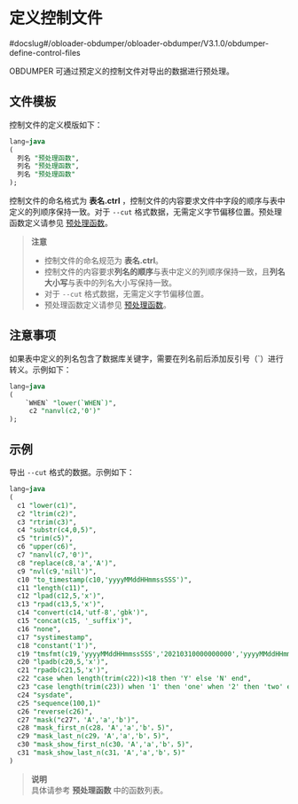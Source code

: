 定义控制文件 
===========================
#docslug#/obloader-obdumper/obloader-obdumper/V3.1.0/obdumper-define-control-files

OBDUMPER 可通过预定义的控制文件对导出的数据进行预处理。

文件模板 
-------------------------

控制文件的定义模版如下：

```sql
lang=java
(
  列名 "预处理函数",
  列名 "预处理函数",
  列名 "预处理函数"
);
```



控制文件的命名格式为 **表名.ctrl** ，控制文件的内容要求文件中字段的顺序与表中定义的列顺序保持一致。对于 `--cut` 格式数据，无需定义字节偏移位置。预处理函数定义请参见 [预处理函数](../4.obdumper-data-processing/2.obdumper-preprocessing-functions.md)。

> **注意**  
> - 控制文件的命名规范为 **表名.ctrl**。<br>
> - 控制文件的内容要求**列名的顺序**与表中定义的列顺序保持一致，且**列名大小写**与表中的列名大小写保持一致。<br>
> - 对于 `--cut` 格式数据，无需定义字节偏移位置。<br>
> - 预处理函数定义请参见 [预处理函数](../4.obdumper-data-processing/2.obdumper-preprocessing-functions.md)。

注意事项 
-------------------------

如果表中定义的列名包含了数据库关键字，需要在列名前后添加反引号（`）进行转义。示例如下：

```sql
lang=java
(
    `WHEN` "lower(`WHEN`)",
     c2 "nanvl(c2,'0')"
);
```



示例 
-----------------------

导出 `--cut` 格式的数据。示例如下：

```sql
lang=java
(
  c1 "lower(c1)",                                                                                 -- c1 列的值中的字母转换为小写
  c2 "ltrim(c2)",                                                                                 -- c2 列的值从左开始截断空格
  c3 "rtrim(c3)",                                                                                 -- c3 列的值从右开始截断空格
  c4 "substr(c4,0,5)",                                                                            -- c4 列的值第 1 位置截取 5 个字符长度的字符串
  c5 "trim(c5)",                                                                                  -- c5 列的值左右两侧截断空格
  c6 "upper(c6)",                                                                                 -- c6 列的值中的字母转换为大写
  c7 "nanvl(c7,'0')",                                                                             -- c7 列的值进行数值验证，非数值则返回 0
  c8 "replace(c8,'a','A')",                                                                       -- c8 列的值中的 a 替换为 A
  c9 "nvl(c9,'nill')",                                                                            -- c9 列的值进行判空，若为 null 返回 nill 字符串
  c10 "to_timestamp(c10,'yyyyMMddHHmmssSSS')",                                                    -- c10 列的值进行格式化，若格式失败则返回 null，否则返回 yyyy-MM-dd HH:mm:ss.SSS
  c11 "length(c11)",                                                                              -- c11 列的值进行长度计算
  c12 "lpad(c12,5,'x')",                                                                          -- c12 列的值左侧追加 5 个字节长度字符串 'x'
  c13 "rpad(c13,5,'x')",                                                                          -- c13 列的值右侧追加 5 个字节长度字符串 'x'
  c14 "convert(c14,'utf-8','gbk')",                                                               -- c14 列的值从 gbk 转换为 utf-8 字符编码
  c15 "concat(c15, '_suffix')",                                                                   -- c15 列的值与常量进行拼接
  c16 "none",                                                                                     -- c16 列的值不作任何处理
  c17 "systimestamp",                                                                             -- c17 列的值不作任何处理
  c18 "constant('1')",                                                                            -- c18 列的值不作任何处理，仅返回常量 1
  c19 "tmsfmt(c19,'yyyyMMddHHmmssSSS','20210310000000000','yyyyMMddHHmmssSSS')",                  -- c19 列的值进行日期验证，验证失败返回默认值
  c20 "lpadb(c20,5,'x')",                                                                         -- c20 列的值左侧追加 5 个字节长度的(单)字符 'x'
  c21 "rpadb(c21,5,'x')",                                                                         -- c21 列的值右侧追加 5 个字节长度的(单)字符 'x'
  c22 "case when length(trim(c22))<18 then 'Y' else 'N' end",                                     -- c22 列的值进行条件真值匹配，若为真返回对应项的值
  c23 "case length(trim(c23)) when '1' then 'one' when '2' then 'two' else 'unknown' end",        -- c23 列的值进行条件等值匹配，若匹配成功返回对应项的值
  c24 "sysdate",                                                                                  -- c24 列的值为当前日期
  c25 "sequence(100,1)"                                                                           -- c25 列的值对指定的列生成递增的序列值（100 代表初始值，1 代表递增值）
  c26 "reverse(c26)",                                                                             -- c26 列的值进行顺序颠倒
  c27 "mask("c27"，'A','a','b')",                                                                 -- c27 列的大写字母转换为字母 A，小写字母转换为 a，数字转换为 b
  c28 "mask_first_n(c28，'A','a','b'，5)",                                                        -- c28 列的前 5 个字符中的大写字母转换为字母 A，小写字母转化为 a，数字转换为 b
  c29 "mask_last_n(c29，'A','a','b'，5)",                                                         -- c29 列的后 5 个字符中的大写字母转换为字母 A，小写字母转化为 a，数字转换为 b
  c30 "mask_show_first_n(c30，'A','a','b'，5)",                                                   -- c30 列除前 5 个字符之外的所有字符中的大写字母转换为字母 A，小写字母转化为 a，数字转换为 b
  c31 "mask_show_last_n(c31，'A','a','b'，5)"                                                     -- c31 列除后 5 个字符之外的所有字符中的大写字母转换为字母 A，小写字母转化为 a，数字转换为 b
)
```


> **说明** <br>
> 具体请参考 **预处理函数** 中的函数列表。

